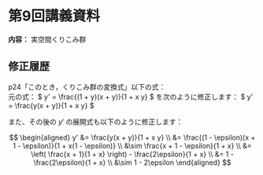 # 第9回講義資料  
**内容：** 実空間くりこみ群

## 修正履歴  
p24「このとき，くりこみ群の変換式」以下の式：  
元の式：
$
y' = \frac{(1 + y)(x + y)}{1 + x y}
$
を次のように修正します：
$
y' = \frac{y(x + y)}{1 + x y}
$

また、その後の $y'$ の展開式も以下のように修正します：

$$
\begin{aligned}
y' &= \frac{y(x + y)}{1 + x y} \\
   &= \frac{(1 - \epsilon)(x + 1 - \epsilon)}{1 + x(1 - \epsilon)} \\
   &\sim \frac{x + 1 - \epsilon}{1 + x} \\
   &= \left( \frac{x + 1}{1 + x} \right) - \frac{2\epsilon}{1 + x} \\
   &= 1 - \frac{2\epsilon}{1 + x} \\
   &\sim 1 - 2\epsilon
\end{aligned}
$$

